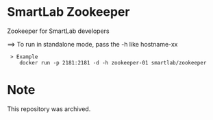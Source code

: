 # SmartLab Zookeeper

Zookeeper for SmartLab developers 

==> To run in standalone mode, pass the -h like hostname-xx

     > Example
        docker run -p 2181:2181 -d -h zookeeper-01 smartlab/zookeeper

# Note
This repository was archived.
